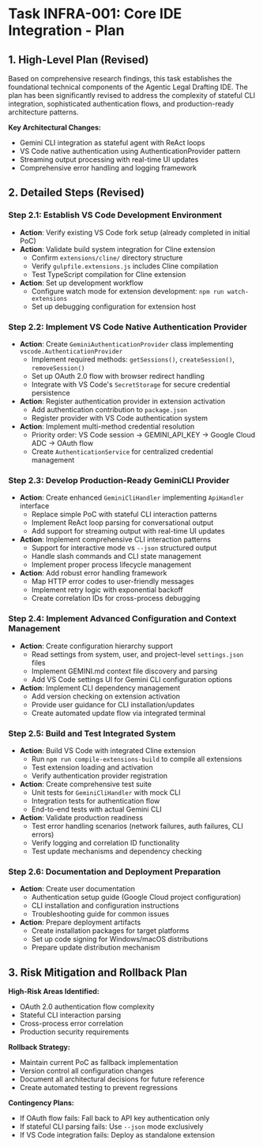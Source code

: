 # Task INFRA-001: Core IDE Integration - Plan

## 1. High-Level Plan (Revised)

Based on comprehensive research findings, this task establishes the foundational technical components of the Agentic Legal Drafting IDE. The plan has been significantly revised to address the complexity of stateful CLI integration, sophisticated authentication flows, and production-ready architecture patterns.

**Key Architectural Changes:**
- Gemini CLI integration as stateful agent with ReAct loops
- VS Code native authentication using AuthenticationProvider pattern
- Streaming output processing with real-time UI updates
- Comprehensive error handling and logging framework

## 2. Detailed Steps (Revised)

### Step 2.1: Establish VS Code Development Environment

*   **Action**: Verify existing VS Code fork setup (already completed in initial PoC)
*   **Action**: Validate build system integration for Cline extension
    *   Confirm `extensions/cline/` directory structure
    *   Verify `gulpfile.extensions.js` includes Cline compilation
    *   Test TypeScript compilation for Cline extension
*   **Action**: Set up development workflow
    *   Configure watch mode for extension development: `npm run watch-extensions`
    *   Set up debugging configuration for extension host

### Step 2.2: Implement VS Code Native Authentication Provider

*   **Action**: Create `GeminiAuthenticationProvider` class implementing `vscode.AuthenticationProvider`
    *   Implement required methods: `getSessions()`, `createSession()`, `removeSession()`
    *   Set up OAuth 2.0 flow with browser redirect handling
    *   Integrate with VS Code's `SecretStorage` for secure credential persistence
*   **Action**: Register authentication provider in extension activation
    *   Add authentication contribution to `package.json`
    *   Register provider with VS Code authentication system
*   **Action**: Implement multi-method credential resolution
    *   Priority order: VS Code session → GEMINI_API_KEY → Google Cloud ADC → OAuth flow
    *   Create `AuthenticationService` for centralized credential management

### Step 2.3: Develop Production-Ready GeminiCLI Provider

*   **Action**: Create enhanced `GeminiCliHandler` implementing `ApiHandler` interface
    *   Replace simple PoC with stateful CLI interaction patterns
    *   Implement ReAct loop parsing for conversational output
    *   Add support for streaming output with real-time UI updates
*   **Action**: Implement comprehensive CLI interaction patterns
    *   Support for interactive mode vs `--json` structured output
    *   Handle slash commands and CLI state management
    *   Implement proper process lifecycle management
*   **Action**: Add robust error handling framework
    *   Map HTTP error codes to user-friendly messages
    *   Implement retry logic with exponential backoff
    *   Create correlation IDs for cross-process debugging

### Step 2.4: Implement Advanced Configuration and Context Management

*   **Action**: Create configuration hierarchy support
    *   Read settings from system, user, and project-level `settings.json` files
    *   Implement GEMINI.md context file discovery and parsing
    *   Add VS Code settings UI for Gemini CLI configuration options
*   **Action**: Implement CLI dependency management
    *   Add version checking on extension activation
    *   Provide user guidance for CLI installation/updates
    *   Create automated update flow via integrated terminal

### Step 2.5: Build and Test Integrated System

*   **Action**: Build VS Code with integrated Cline extension
    *   Run `npm run compile-extensions-build` to compile all extensions
    *   Test extension loading and activation
    *   Verify authentication provider registration
*   **Action**: Create comprehensive test suite
    *   Unit tests for `GeminiCliHandler` with mock CLI
    *   Integration tests for authentication flow
    *   End-to-end tests with actual Gemini CLI
*   **Action**: Validate production readiness
    *   Test error handling scenarios (network failures, auth failures, CLI errors)
    *   Verify logging and correlation ID functionality
    *   Test update mechanisms and dependency checking

### Step 2.6: Documentation and Deployment Preparation

*   **Action**: Create user documentation
    *   Authentication setup guide (Google Cloud project configuration)
    *   CLI installation and configuration instructions
    *   Troubleshooting guide for common issues
*   **Action**: Prepare deployment artifacts
    *   Create installation packages for target platforms
    *   Set up code signing for Windows/macOS distributions
    *   Prepare update distribution mechanism

## 3. Risk Mitigation and Rollback Plan

**High-Risk Areas Identified:**
- OAuth 2.0 authentication flow complexity
- Stateful CLI interaction parsing
- Cross-process error correlation
- Production security requirements

**Rollback Strategy:**
- Maintain current PoC as fallback implementation
- Version control all configuration changes
- Document all architectural decisions for future reference
- Create automated testing to prevent regressions

**Contingency Plans:**
- If OAuth flow fails: Fall back to API key authentication only
- If stateful CLI parsing fails: Use `--json` mode exclusively
- If VS Code integration fails: Deploy as standalone extension
